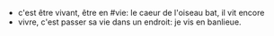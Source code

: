 - c'est être vivant, être en #vie: le caeur de l'oiseau bat, il vit encore
- vivre, c'est passer sa vie dans un endroit: je vis en banlieue.